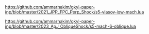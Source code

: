 https://github.com/ammarhakim/gkyl-paper-inp/blob/master/2021_JPP_FPC_Perp_Shock/s5-vlasov-low-mach.lua

https://github.com/ammarhakim/gkyl-paper-inp/blob/master/2023_ApJ_ObliqueShock/s5-mach-6-oblique.lua
